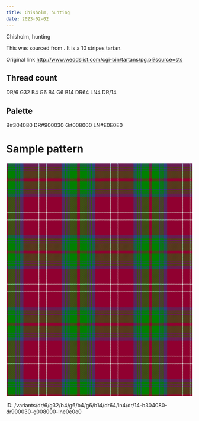 ```yaml
---
title: Chisholm, hunting
date: 2023-02-02
---
```

Chisholm, hunting

This was sourced from <no value>.  It is a 10 stripes tartan.

Original link http://www.weddslist.com/cgi-bin/tartans/pg.pl?source=sts

## Thread count
DR/6 G32 B4 G6 B4 G6 B14 DR64 LN4 DR/14

## Palette
B#304080 DR#900030 G#008000 LN#E0E0E0

# Sample pattern

![Tartan detail](tartan.png "DR/6 G32 B4 G6 B4 G6 B14 DR64 LN4 DR/14 tartan")

ID: /variants/dr/6/g32/b4/g6/b4/g6/b14/dr64/ln4/dr/14-b304080-dr900030-g008000-lne0e0e0